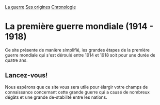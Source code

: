 [La guerre](https://github.com/Frankwel/Premiere-guerre-mondiale/blob/master/la-guerre.md) [Ses origines](https://github.com/Frankwel/Premiere-guerre-mondiale/blob/master/ses-origines.md) [Chronologie](https://github.com/Frankwel/Premiere-guerre-mondiale/blob/master/chronologie.md)

# La première guerre mondiale (1914 - 1918)

Ce site présente de manière simplifié, les grandes étapes de la première guerre mondiale qui s'est déroulé entre 1914 et 1918 soit pour une durée de quatre ans.

## Lancez-vous!

Nous espérons que ce site vous sera utile pour élargir votre champs de connaissance concernant cette grande guerre qui a causé de nombreux dégâts et une grande de-stabilité entre les nations.
